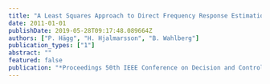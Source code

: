 ```yaml
---
title: "A Least Squares Approach to Direct Frequency Response Estimation"
date: 2011-01-01
publishDate: 2019-05-28T09:17:48.089664Z
authors: ["P. Hägg", "H. Hjalmarsson", "B. Wahlberg"]
publication_types: ["1"]
abstract: ""
featured: false
publication: "*Proceedings 50th IEEE Conference on Decision and Control*"
---
```


